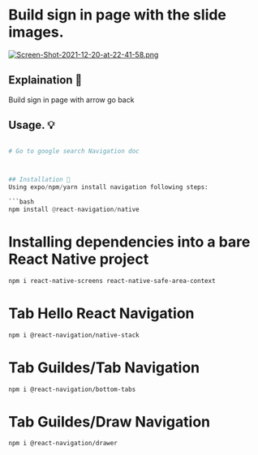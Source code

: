 # Build sign in page with the slide images.

[![Screen-Shot-2021-12-20-at-22-41-58.png](https://i.postimg.cc/85mRxMrb/Screen-Shot-2021-12-20-at-22-41-58.png)](https://postimg.cc/Hcj8yJzJ)


## Explaination 👋 
Build sign in page with arrow go back

## Usage.  💡 

```python

# Go to google search Navigation doc



## Installation 🚀
Using expo/npm/yarn install navigation following steps:

```bash
npm install @react-navigation/native
```

# Installing dependencies into a bare React Native project

```bash
npm i react-native-screens react-native-safe-area-context
```
# Tab Hello React Navigation

```bash
npm i @react-navigation/native-stack
```
# Tab Guildes/Tab Navigation
```bash
npm i @react-navigation/bottom-tabs
```
# Tab Guildes/Draw Navigation
```bash
npm i @react-navigation/drawer
```


